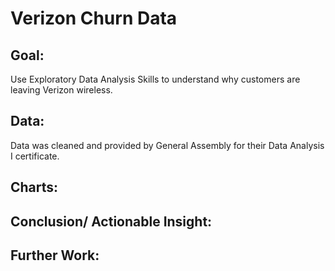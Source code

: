 # Verizon Churn Data

## Goal:
Use Exploratory Data Analysis Skills to understand why customers are leaving Verizon wireless. 

## Data:
Data was cleaned and provided by General Assembly for their Data Analysis I certificate.

## Charts:

## Conclusion/ Actionable Insight:

## Further Work:
